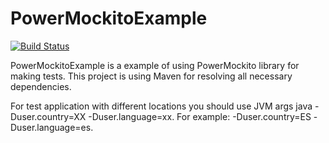 # PowerMockitoExample

[![Build Status](https://travis-ci.org/Elena-Bruyako/ConsoleTestApp.svg?branch=master)](https://travis-ci.org/Elena-Bruyako/ConsoleTestApp)

PowerMockitoExample is a example of using PowerMockito library for making tests. 
This project is using Maven for resolving all necessary dependencies.

For test application with different locations you should use JVM args java -Duser.country=XX -Duser.language=xx.
For example: -Duser.country=ES -Duser.language=es.


